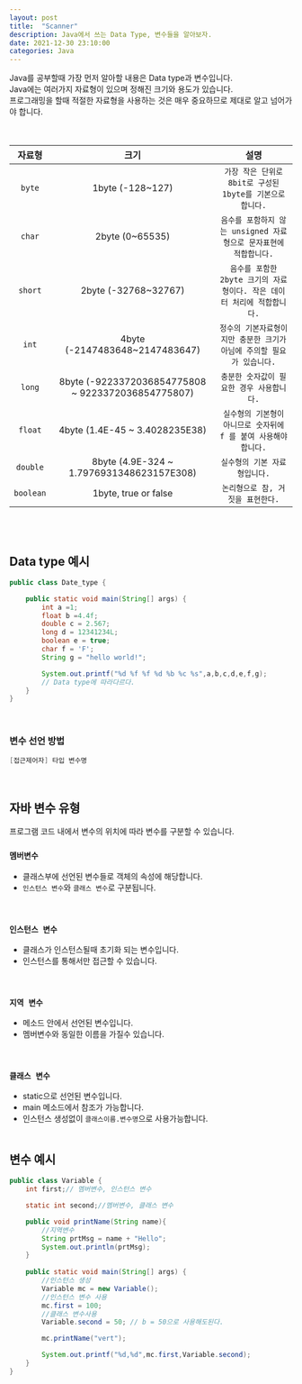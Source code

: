 ```yaml
---
layout: post
title:  "Scanner"
description: Java에서 쓰는 Data Type, 변수들을 알아보자.
date: 2021-12-30 23:10:00  
categories: Java
---
```

Java를 공부할때 가장 먼저 알아할 내용은 Data type과 변수입니다.
<br>
Java에는 여러가지 자료형이 있으며 정해진 크기와 용도가 있습니다.
<br>
프로그래밍을 할때 적절한 자료형을 사용하는 것은 매우 중요하므로 제대로 알고 넘어가야 합니다.
<br><br><br>

| 자료형 | 크기 | 설명 |
:---:|:---:|:---:
| `byte` | 1byte (-128~127)| `가장 작은 단위로 8bit로 구성된 1byte를 기본으로 합니다.` |
| `char` | 2byte (0~65535) | `음수를 포함하지 않는 unsigned 자료형으로 문자표현에 적합합니다.`  |
| `short` | 2byte (-32768~32767) | `음수를 포함한 2byte 크기의 자료형이다. 작은 데이터 처리에 적합합니다.`  |
| `int` | 4byte (-2147483648~2147483647) | `정수의 기본자료형이지만 충분한 크기가 아님에 주의할 필요가 있습니다.` |
| `long` | 8byte (-9223372036854775808 ~ 9223372036854775807) |`충분한 숫자값이 필요한 경우 사용합니다.`  |
| `float` | 4byte (1.4E-45 ~ 3.4028235E38) |`실수형의 기본형이 아니므로 숫자뒤에 f 를 붙여 사용해야 합니다.`  |
| `double` | 8byte (4.9E-324 ~ 1.7976931348623157E308) | `실수형의 기본 자료형입니다.` |
| `boolean` | 1byte, true or false | `논리형으로 참, 거짓을 표현한다.` |

<br><br>


## Data type 예시<br>

```java
public class Date_type {

    public static void main(String[] args) {
        int a =1;
        float b =4.4f;
        double c = 2.567;
        long d = 12341234L; 
        boolean e = true;
        char f = 'F';
        String g = "hello world!"; 

        System.out.printf("%d %f %f %d %b %c %s",a,b,c,d,e,f,g);
		// Data type에 따라다르다.
    }
}
```
<br>

### 변수 선언 방법<br>

```java
[접근제어자] 타입 변수명
```
<br>

## 자바 변수 유형
프로그램 코드 내에서 변수의 위치에 따라 변수를 구분할 수 있습니다.


### `멤버변수`
- 클래스부에 선언된 변수들로 객체의 속성에 해당합니다.
- `인스턴스 변수`와 `클래스 변수`로 구분됩니다.
<br>

### `인스턴스 변수`
- 클래스가 인스턴스될때 초기화 되는 변수입니다.
- 인스턴스를 통해서만 접근할 수 있습니다.
<br>

### `지역 변수`
- 메소드 안에서 선언된 변수입니다.
- 멤버변수와 동일한 이름을 가질수 있습니다.
<br>

### `클래스 변수`
- static으로 선언된 변수입니다.
- main 메소드에서 참조가 가능합니다.
- 인스턴스 생성없이 `클래스이름.변수명`으로 사용가능합니다.
<br><br>

## 변수 예시<br>

```java
public class Variable {
    int first;// 멤버변수, 인스턴스 변수

    static int second;//멤버변수, 클래스 변수

    public void printName(String name){
        //지역변수
        String prtMsg = name + "Hello";
        System.out.println(prtMsg);
    }
    
    public static void main(String[] args) {
        //인스턴스 생성
        Variable mc = new Variable();
        //인스턴스 변수 사용
        mc.first = 100;
        //클래스 변수사용
        Variable.second = 50; // b = 50으로 사용해도된다.

        mc.printName("vert");

        System.out.printf("%d,%d",mc.first,Variable.second);
    }
}
```

<br>
<br>
<br>
<br>
